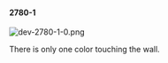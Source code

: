 #### 2780-1
![dev-2780-1-0.png](https://github.com/lil-lab/nlvr/raw/master/nlvr/dev/images/0/dev-2780-1-0.png "dev-2780-1-0.png")

There is only one color touching the wall.